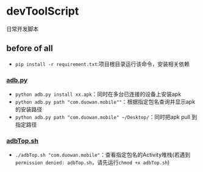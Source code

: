 # devToolScript
日常开发脚本
## before of all
- `pip install -r requirement.txt`:项目根目录运行该命令，安装相关依赖

### [adb.py](./adb.py)
- `python adb.py install xx.apk`：同时在多台已连接的设备上安装apk
- `python adb.py path "com.duowan.mobile""`：根据指定包名查询并显示apk的安装路径
- `python adb.py path "com.duowan.mobile" ~/Desktop/`：同时把apk pull 到指定路径

### [adbTop.sh](./adbTop.sh)
- `./adbTop.sh "com.duowan.mobile"`：查看指定包名的Activity堆栈(若遇到`permission denied: adbTop.sh`，请先运行`chmod +x adbTop.sh`)
